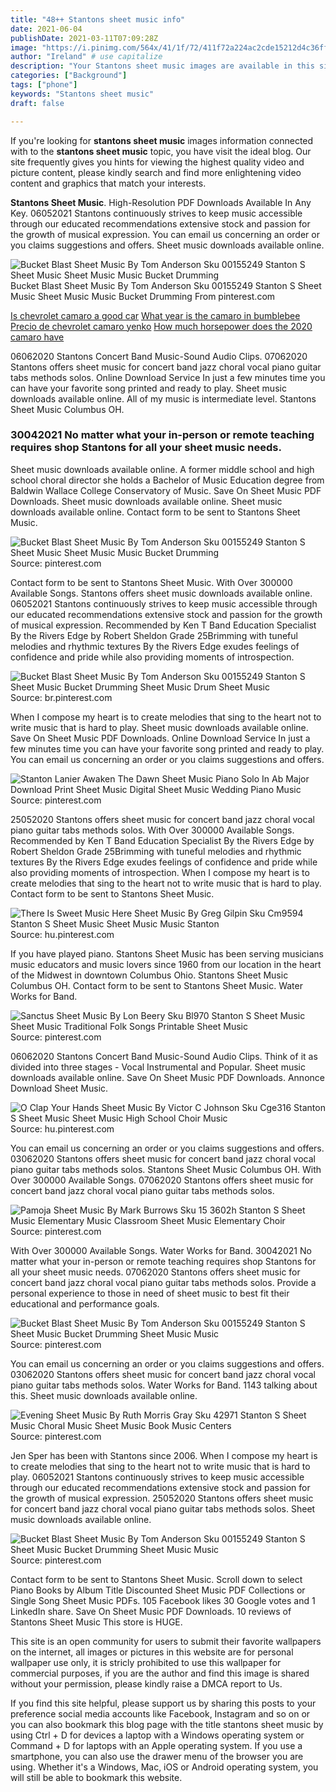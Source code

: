 ```yaml
---
title: "48++ Stantons sheet music info"
date: 2021-06-04
publishDate: 2021-03-11T07:09:28Z
image: "https://i.pinimg.com/564x/41/1f/72/411f72a224ac2cde15212d4c36ff85df.jpg"
author: "Ireland" # use capitalize
description: "Your Stantons sheet music images are available in this site. Stantons sheet music are a topic that is being searched for and liked by netizens today. You can Get the Stantons sheet music files here. Download all free photos."
categories: ["Background"]
tags: ["phone"]
keywords: "Stantons sheet music"
draft: false

---
```


If you're looking for **stantons sheet music** images information connected with to the **stantons sheet music** topic, you have visit the ideal  blog.  Our site frequently  gives you  hints  for viewing  the highest  quality video and picture  content, please kindly search and find more enlightening video content and graphics  that match your interests.

**Stantons Sheet Music**. High-Resolution PDF Downloads Available In Any Key. 06052021 Stantons continuously strives to keep music accessible through our educated recommendations extensive stock and passion for the growth of musical expression. You can email us concerning an order or you claims suggestions and offers. Sheet music downloads available online.

![Bucket Blast Sheet Music By Tom Anderson Sku 00155249 Stanton S Sheet Music Sheet Music Music Bucket Drumming](https://i.pinimg.com/564x/e2/d2/03/e2d2034db6de436528c62e0b93b4e16a.jpg "Bucket Blast Sheet Music By Tom Anderson Sku 00155249 Stanton S Sheet Music Sheet Music Music Bucket Drumming")
Bucket Blast Sheet Music By Tom Anderson Sku 00155249 Stanton S Sheet Music Sheet Music Music Bucket Drumming From pinterest.com

[Is chevrolet camaro a good car](/is-chevrolet-camaro-a-good-car/)
[What year is the camaro in bumblebee](/what-year-is-the-camaro-in-bumblebee/)
[Precio de chevrolet camaro yenko](/precio-de-chevrolet-camaro-yenko/)
[How much horsepower does the 2020 camaro have](/how-much-horsepower-does-the-2020-camaro-have/)

06062020 Stantons Concert Band Music-Sound Audio Clips. 07062020 Stantons offers sheet music for concert band jazz choral vocal piano guitar tabs methods solos. Online Download Service In just a few minutes time you can have your favorite song printed and ready to play. Sheet music downloads available online. All of my music is intermediate level. Stantons Sheet Music Columbus OH.

### 30042021 No matter what your in-person or remote teaching requires shop Stantons for all your sheet music needs.

Sheet music downloads available online. A former middle school and high school choral director she holds a Bachelor of Music Education degree from Baldwin Wallace College Conservatory of Music. Save On Sheet Music PDF Downloads. Sheet music downloads available online. Sheet music downloads available online. Contact form to be sent to Stantons Sheet Music.


![Bucket Blast Sheet Music By Tom Anderson Sku 00155249 Stanton S Sheet Music Sheet Music Music Bucket Drumming](https://i.pinimg.com/564x/e2/d2/03/e2d2034db6de436528c62e0b93b4e16a.jpg "Bucket Blast Sheet Music By Tom Anderson Sku 00155249 Stanton S Sheet Music Sheet Music Music Bucket Drumming")
Source: pinterest.com

Contact form to be sent to Stantons Sheet Music. With Over 300000 Available Songs. Stantons offers sheet music downloads available online. 06052021 Stantons continuously strives to keep music accessible through our educated recommendations extensive stock and passion for the growth of musical expression. Recommended by Ken T Band Education Specialist By the Rivers Edge by Robert Sheldon Grade 25Brimming with tuneful melodies and rhythmic textures By the Rivers Edge exudes feelings of confidence and pride while also providing moments of introspection.

![Bucket Blast Sheet Music By Tom Anderson Sku 00155249 Stanton S Sheet Music Bucket Drumming Sheet Music Drum Sheet Music](https://i.pinimg.com/564x/ab/0f/63/ab0f635ccb72b48ee3b1b2fc91eb5693.jpg "Bucket Blast Sheet Music By Tom Anderson Sku 00155249 Stanton S Sheet Music Bucket Drumming Sheet Music Drum Sheet Music")
Source: br.pinterest.com

When I compose my heart is to create melodies that sing to the heart not to write music that is hard to play. Sheet music downloads available online. Save On Sheet Music PDF Downloads. Online Download Service In just a few minutes time you can have your favorite song printed and ready to play. You can email us concerning an order or you claims suggestions and offers.

![Stanton Lanier Awaken The Dawn Sheet Music Piano Solo In Ab Major Download Print Sheet Music Digital Sheet Music Wedding Piano Music](https://i.pinimg.com/originals/3d/30/4a/3d304ad1de1e0ebdc238ac469a99aa9b.gif "Stanton Lanier Awaken The Dawn Sheet Music Piano Solo In Ab Major Download Print Sheet Music Digital Sheet Music Wedding Piano Music")
Source: pinterest.com

25052020 Stantons offers sheet music for concert band jazz choral vocal piano guitar tabs methods solos. With Over 300000 Available Songs. Recommended by Ken T Band Education Specialist By the Rivers Edge by Robert Sheldon Grade 25Brimming with tuneful melodies and rhythmic textures By the Rivers Edge exudes feelings of confidence and pride while also providing moments of introspection. When I compose my heart is to create melodies that sing to the heart not to write music that is hard to play. Contact form to be sent to Stantons Sheet Music.

![There Is Sweet Music Here Sheet Music By Greg Gilpin Sku Cm9594 Stanton S Sheet Music Sheet Music Music Stanton](https://i.pinimg.com/originals/23/b9/b0/23b9b06f3c278ac744f989f08a2f5c72.png "There Is Sweet Music Here Sheet Music By Greg Gilpin Sku Cm9594 Stanton S Sheet Music Sheet Music Music Stanton")
Source: hu.pinterest.com

If you have played piano. Stantons Sheet Music has been serving musicians music educators and music lovers since 1960 from our location in the heart of the Midwest in downtown Columbus Ohio. Stantons Sheet Music Columbus OH. Contact form to be sent to Stantons Sheet Music. Water Works for Band.

![Sanctus Sheet Music By Lon Beery Sku Bl970 Stanton S Sheet Music Sheet Music Traditional Folk Songs Printable Sheet Music](https://i.pinimg.com/originals/51/93/14/519314869cb5a888907f387ee20ae0ad.png "Sanctus Sheet Music By Lon Beery Sku Bl970 Stanton S Sheet Music Sheet Music Traditional Folk Songs Printable Sheet Music")
Source: pinterest.com

06062020 Stantons Concert Band Music-Sound Audio Clips. Think of it as divided into three stages - Vocal Instrumental and Popular. Sheet music downloads available online. Save On Sheet Music PDF Downloads. Annonce Download Sheet Music.

![O Clap Your Hands Sheet Music By Victor C Johnson Sku Cge316 Stanton S Sheet Music Sheet Music High School Choir Music](https://i.pinimg.com/originals/1c/0f/24/1c0f2458cb9012e8e4c65c45211586f4.png "O Clap Your Hands Sheet Music By Victor C Johnson Sku Cge316 Stanton S Sheet Music Sheet Music High School Choir Music")
Source: hu.pinterest.com

You can email us concerning an order or you claims suggestions and offers. 03062020 Stantons offers sheet music for concert band jazz choral vocal piano guitar tabs methods solos. Stantons Sheet Music Columbus OH. With Over 300000 Available Songs. 07062020 Stantons offers sheet music for concert band jazz choral vocal piano guitar tabs methods solos.

![Pamoja Sheet Music By Mark Burrows Sku 15 3602h Stanton S Sheet Music Elementary Music Classroom Sheet Music Elementary Choir](https://i.pinimg.com/originals/3d/ea/3a/3dea3a1859779f49d2c3bafd3b5a53a4.png "Pamoja Sheet Music By Mark Burrows Sku 15 3602h Stanton S Sheet Music Elementary Music Classroom Sheet Music Elementary Choir")
Source: pinterest.com

With Over 300000 Available Songs. Water Works for Band. 30042021 No matter what your in-person or remote teaching requires shop Stantons for all your sheet music needs. 07062020 Stantons offers sheet music for concert band jazz choral vocal piano guitar tabs methods solos. Provide a personal experience to those in need of sheet music to best fit their educational and performance goals.

![Bucket Blast Sheet Music By Tom Anderson Sku 00155249 Stanton S Sheet Music Bucket Drumming Sheet Music Music](https://i.pinimg.com/564x/36/9c/81/369c812b8f0282566452ef39b1b3d35a.jpg "Bucket Blast Sheet Music By Tom Anderson Sku 00155249 Stanton S Sheet Music Bucket Drumming Sheet Music Music")
Source: pinterest.com

You can email us concerning an order or you claims suggestions and offers. 03062020 Stantons offers sheet music for concert band jazz choral vocal piano guitar tabs methods solos. Water Works for Band. 1143 talking about this. Sheet music downloads available online.

![Evening Sheet Music By Ruth Morris Gray Sku 42971 Stanton S Sheet Music Choral Music Sheet Music Book Music Centers](https://i.pinimg.com/originals/c3/1e/27/c31e2790ff90ea3672a33d578020045c.png "Evening Sheet Music By Ruth Morris Gray Sku 42971 Stanton S Sheet Music Choral Music Sheet Music Book Music Centers")
Source: pinterest.com

Jen Sper has been with Stantons since 2006. When I compose my heart is to create melodies that sing to the heart not to write music that is hard to play. 06052021 Stantons continuously strives to keep music accessible through our educated recommendations extensive stock and passion for the growth of musical expression. 25052020 Stantons offers sheet music for concert band jazz choral vocal piano guitar tabs methods solos. Sheet music downloads available online.

![Bucket Blast Sheet Music By Tom Anderson Sku 00155249 Stanton S Sheet Music Bucket Drumming Sheet Music Music](https://i.pinimg.com/564x/41/1f/72/411f72a224ac2cde15212d4c36ff85df.jpg "Bucket Blast Sheet Music By Tom Anderson Sku 00155249 Stanton S Sheet Music Bucket Drumming Sheet Music Music")
Source: pinterest.com

Contact form to be sent to Stantons Sheet Music. Scroll down to select Piano Books by Album Title Discounted Sheet Music PDF Collections or Single Song Sheet Music PDFs. 105 Facebook likes 30 Google votes and 1 LinkedIn share. Save On Sheet Music PDF Downloads. 10 reviews of Stantons Sheet Music This store is HUGE.

This site is an open community for users to submit their favorite wallpapers on the internet, all images or pictures in this website are for personal wallpaper use only, it is stricly prohibited to use this wallpaper for commercial purposes, if you are the author and find this image is shared without your permission, please kindly raise a DMCA report to Us.

If you find this site helpful, please support us by sharing this posts to your preference social media accounts like Facebook, Instagram and so on or you can also bookmark this blog page with the title stantons sheet music by using Ctrl + D for devices a laptop with a Windows operating system or Command + D for laptops with an Apple operating system. If you use a smartphone, you can also use the drawer menu of the browser you are using. Whether it's a Windows, Mac, iOS or Android operating system, you will still be able to bookmark this website.
